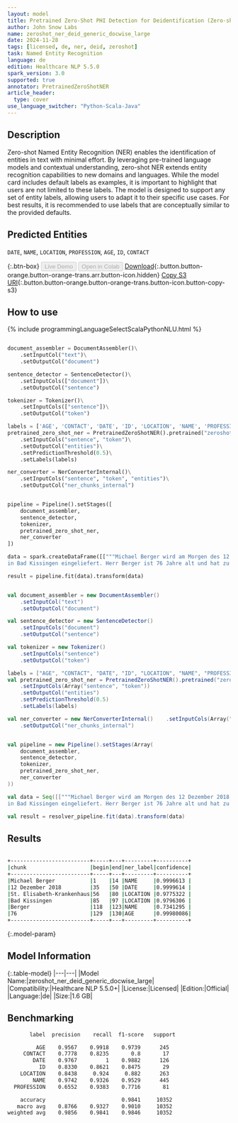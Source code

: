 ```yaml
---
layout: model
title: Pretrained Zero-Shot PHI Detection for Deidentification (Zero-shot - Large - Generic - Docwise)
author: John Snow Labs
name: zeroshot_ner_deid_generic_docwise_large
date: 2024-11-28
tags: [licensed, de, ner, deid, zeroshot]
task: Named Entity Recognition
language: de
edition: Healthcare NLP 5.5.0
spark_version: 3.0
supported: true
annotator: PretrainedZeroShotNER
article_header:
  type: cover
use_language_switcher: "Python-Scala-Java"
---
```


## Description

Zero-shot Named Entity Recognition (NER) enables the identification of entities in text with minimal effort. By leveraging pre-trained language models and contextual understanding, zero-shot NER extends entity recognition capabilities to new domains and languages.
While the model card includes default labels as examples, it is important to highlight that users are not limited to these labels. The model is designed to support any set of entity labels, allowing users to adapt it to their specific use cases. For best results, it is recommended to use labels that are conceptually similar to the provided defaults.

## Predicted Entities

`DATE`, `NAME`, `LOCATION`, `PROFESSION`, `AGE`, `ID`, `CONTACT`

{:.btn-box}
<button class="button button-orange" disabled>Live Demo</button>
<button class="button button-orange" disabled>Open in Colab</button>
[Download](https://s3.amazonaws.com/auxdata.johnsnowlabs.com/clinical/models/zeroshot_ner_deid_generic_docwise_large_de_5.5.0_3.0_1732794412019.zip){:.button.button-orange.button-orange-trans.arr.button-icon.hidden}
[Copy S3 URI](s3://auxdata.johnsnowlabs.com/clinical/models/zeroshot_ner_deid_generic_docwise_large_de_5.5.0_3.0_1732794412019.zip){:.button.button-orange.button-orange-trans.button-icon.button-copy-s3}

## How to use



<div class="tabs-box" markdown="1">
{% include programmingLanguageSelectScalaPythonNLU.html %}
  
```python

document_assembler = DocumentAssembler()\
    .setInputCol("text")\
    .setOutputCol("document")

sentence_detector = SentenceDetector()\
    .setInputCols(["document"])\
    .setOutputCol("sentence")

tokenizer = Tokenizer()\
    .setInputCols(["sentence"])\
    .setOutputCol("token")

labels = ['AGE', 'CONTACT', 'DATE', 'ID', 'LOCATION', 'NAME', 'PROFESSION']
pretrained_zero_shot_ner = PretrainedZeroShotNER().pretrained("zeroshot_ner_deid_generic_docwise_large", "de", "clinical/models")\
    .setInputCols("sentence", "token")\
    .setOutputCol("entities")\
    .setPredictionThreshold(0.5)\
    .setLabels(labels)

ner_converter = NerConverterInternal()\
    .setInputCols("sentence", "token", "entities")\
    .setOutputCol("ner_chunks_internal")


pipeline = Pipeline().setStages([
    document_assembler,
    sentence_detector,
    tokenizer,
    pretrained_zero_shot_ner,
    ner_converter
])

data = spark.createDataFrame([["""Michael Berger wird am Morgen des 12 Dezember 2018 ins St. Elisabeth-Krankenhaus
in Bad Kissingen eingeliefert. Herr Berger ist 76 Jahre alt und hat zu viel Wasser in den Beinen."""]]).toDF("text")

result = pipeline.fit(data).transform(data)

```
```scala

val document_assembler = new DocumentAssembler()
    .setInputCol("text")
    .setOutputCol("document")

val sentence_detector = new SentenceDetector()
    .setInputCols("document")
    .setOutputCol("sentence")

val tokenizer = new Tokenizer()
    .setInputCols("sentence")
    .setOutputCol("token")

labels = ["AGE", "CONTACT", "DATE", "ID", "LOCATION", "NAME", "PROFESSION"]
val pretrained_zero_shot_ner = PretrainedZeroShotNER().pretrained("zeroshot_ner_deid_generic_docwise_large", "de", "clinical/models")
    .setInputCols(Array("sentence", "token"))
    .setOutputCol("entities")
    .setPredictionThreshold(0.5)
    .setLabels(labels)

val ner_converter = new NerConverterInternal()    .setInputCols(Array("sentence", "token", "entities"))
    .setOutputCol("ner_chunks_internal")


val pipeline = new Pipeline().setStages(Array(
    document_assembler,
    sentence_detector,
    tokenizer,
    pretrained_zero_shot_ner,
    ner_converter
))

val data = Seq([["""Michael Berger wird am Morgen des 12 Dezember 2018 ins St. Elisabeth-Krankenhaus
in Bad Kissingen eingeliefert. Herr Berger ist 76 Jahre alt und hat zu viel Wasser in den Beinen."""]]).toDF("text")

val result = resolver_pipeline.fit(data).transform(data)

```
</div>

## Results

```bash

+-------------------------+-----+---+---------+----------+
|chunk                    |begin|end|ner_label|confidence|
+-------------------------+-----+---+---------+----------+
|Michael Berger           |1    |14 |NAME     |0.9996613 |
|12 Dezember 2018         |35   |50 |DATE     |0.9999614 |
|St. Elisabeth-Krankenhaus|56   |80 |LOCATION |0.9775322 |
|Bad Kissingen            |85   |97 |LOCATION |0.9796306 |
|Berger                   |118  |123|NAME     |0.7341295 |
|76                       |129  |130|AGE      |0.99980086|
+-------------------------+-----+---+---------+----------+

```

{:.model-param}
## Model Information

{:.table-model}
|---|---|
|Model Name:|zeroshot_ner_deid_generic_docwise_large|
|Compatibility:|Healthcare NLP 5.5.0+|
|License:|Licensed|
|Edition:|Official|
|Language:|de|
|Size:|1.6 GB|

## Benchmarking

```bash
       label  precision    recall  f1-score   support

         AGE    0.9567    0.9918    0.9739      245
     CONTACT    0.7778    0.8235       0.8       17
        DATE    0.9767         1    0.9882      126
          ID    0.8330    0.8621    0.8475       29
    LOCATION    0.8438     0.924     0.882      263
        NAME    0.9742    0.9326    0.9529      445
  PROFESSION    0.6552    0.9383    0.7716       81

    accuracy                        0.9841     10352
   macro avg    0.8766    0.9327    0.9010     10352
weighted avg    0.9856    0.9841    0.9846     10352
```
